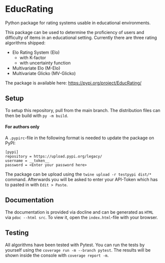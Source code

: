 # EducRating

Python package for rating systems usable in educational environments.

This package can be used to determine the proficiency of users and difficulty of items in an educational setting.
Currently there are three rating algorithms shipped:

- Elo Rating System (Elo)
  - with K-factor
  - with uncertainty function
- Multivariate Elo (M-Elo)
- Multivariate Glicko (MV-Glicko)

The package is available here: https://pypi.org/project/EducRating/

## Setup

To setup this repository, pull from the main branch.
The distribution files can then be build with `py -m build`.

#### For authors only

A `.pypirc`-file in the following format is needed to update the package on PyPI:

```
[pypi]
repository = https://upload.pypi.org/legacy/
username = __token__
password = <Enter your password here>
```

The package can be upload using the `twine upload -r testpypi dist/*` command.
Afterwards you will be asked to enter your API-Token which has to pasted in with `Edit > Paste`.

## Documentation

The documentation is provided via docline and can be generated as `HTML` via `pdoc --html src`.
To view it, open the `index.html`-file with your browser.

## Testing

All algorithms have been tested with Pytest.
You can run the tests by yourself using the `coverage run -m --branch pytest`.
The results will be shown inside the console with `coverage report -m`.
